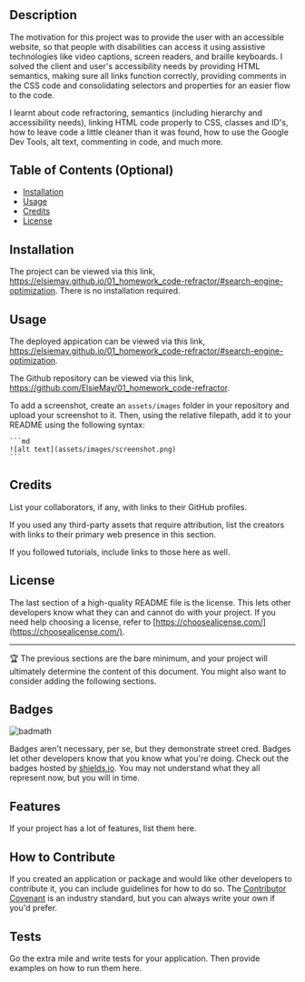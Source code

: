# <Your-Project-Title>

## Description

The motivation for this project was to provide the user with an accessible website, so that people with disabilities can access it using assistive technologies like video captions, screen readers, and braille keyboards. I solved the client and user's accessibility needs by providing HTML semantics, making sure all links function correctly, providing comments in the CSS code and consolidating selectors and properties for an easier flow to the code.

I learnt about code refractoring, semantics (including hierarchy and accessibility needs), linking HTML code properly to CSS, classes and ID's, how to leave code a little cleaner than it was found, how to use the Google Dev Tools, alt text, commenting in code, and much more.

## Table of Contents (Optional)

- [Installation](#installation)
- [Usage](#usage)
- [Credits](#credits)
- [License](#license)

## Installation

The project can be viewed via this link, https://elsiemay.github.io/01_homework_code-refractor/#search-engine-optimization. There is no installation required.

## Usage

The deployed appication can be viewed via this link, https://elsiemay.github.io/01_homework_code-refractor/#search-engine-optimization.

The Github repository can be viewed via this link, https://github.com/ElsieMay/01_homework_code-refractor.

To add a screenshot, create an `assets/images` folder in your repository and upload your screenshot to it. Then, using the relative filepath, add it to your README using the following syntax:

    ```md
    ![alt text](assets/images/screenshot.png)
    ```

## Credits

List your collaborators, if any, with links to their GitHub profiles.

If you used any third-party assets that require attribution, list the creators with links to their primary web presence in this section.

If you followed tutorials, include links to those here as well.

## License

The last section of a high-quality README file is the license. This lets other developers know what they can and cannot do with your project. If you need help choosing a license, refer to [https://choosealicense.com/](https://choosealicense.com/).

---

🏆 The previous sections are the bare minimum, and your project will ultimately determine the content of this document. You might also want to consider adding the following sections.

## Badges

![badmath](https://img.shields.io/github/languages/top/lernantino/badmath)

Badges aren't necessary, per se, but they demonstrate street cred. Badges let other developers know that you know what you're doing. Check out the badges hosted by [shields.io](https://shields.io/). You may not understand what they all represent now, but you will in time.

## Features

If your project has a lot of features, list them here.

## How to Contribute

If you created an application or package and would like other developers to contribute it, you can include guidelines for how to do so. The [Contributor Covenant](https://www.contributor-covenant.org/) is an industry standard, but you can always write your own if you'd prefer.

## Tests

Go the extra mile and write tests for your application. Then provide examples on how to run them here.
